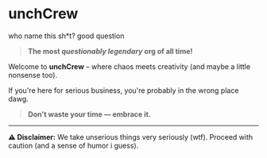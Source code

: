 # unchCrew 

who name this sh*t? good question

> **The most *questionably legendary* org of all time!**

Welcome to **unchCrew** – where chaos meets creativity (and maybe a little nonsense too).

If you're here for serious business, you're probably in the wrong place dawg.

> **Don't waste your time — embrace it.**

---

**⚠️ Disclaimer:** We take unserious things very seriously (wtf). Proceed with caution (and a sense of humor i guess).
